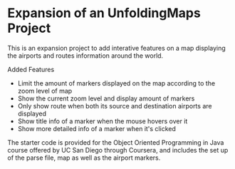 Expansion of an UnfoldingMaps Project
======================================================================================================

This is an expansion project to add interative features on a map displaying the airports and routes information around the world.


Added Features

- Limit the amount of markers displayed on the map according to the zoom level of map
- Show the current zoom level and display amount of markers
- Only show route when both its source and destination airports are displayed
- Show title info of a marker when the mouse hovers over it
- Show more detailed info of a marker when it's clicked


The starter code is provided for the Object Oriented Programming in Java course offered by 
UC San Diego through Coursera, and includes the set up of the parse file, map as well as the airport markers.


